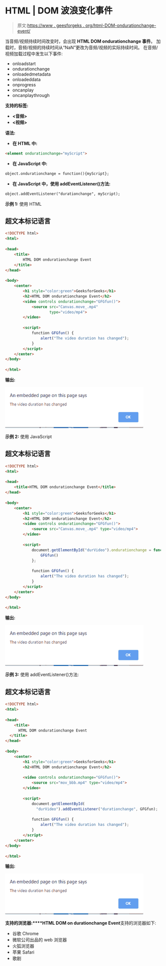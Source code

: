 # HTML | DOM 波浪变化事件

> 原文:[https://www . geesforgeks . org/html-DOM-ondurationchange-event/](https://www.geeksforgeeks.org/html-dom-ondurationchange-event/)

当音频/视频持续时间改变时，会出现 **HTML DOM ondurationchange 事件**。
加载时，音频/视频的持续时间从“NaN”更改为音频/视频的实际持续时间。
在音频/视频加载过程中发生以下事件:

*   onloadstart
*   ondurationchange
*   onloadedmetadata
*   onloadeddata
*   onprogress
*   oncanplay
*   oncanplaythrough

**支持的标签:**

*   **<音频>**
*   **<视频>**

**语法:**

*   **在 HTML 中:**

```html
<element ondurationchange="myScript">
```

*   **在 JavaScript 中:**

```html
object.ondurationchange = function(){myScript};
```

*   **在 JavaScript 中，使用 addEventListener()方法:**

```html
object.addEventListener("durationchange", myScript);
```

**示例 1:** 使用 HTML

## 超文本标记语言

```html
<!DOCTYPE html>
<html>

<head>
    <title>
        HTML DOM ondurationchange Event
    </title>
</head>

<body>
    <center>
        <h1 style="color:green">GeeksforGeeks</h1>
        <h2>HTML DOM ondurationchange Event</h2>
        <video controls ondurationchange="GFGfun()">
            <source src="Canvas.move_.mp4"
                    type="video/mp4">
        </video>

        <script>
            function GFGfun() {
                alert("The video duration has changed");
            }
        </script>
    </center>
</body>

</html>
```

**输出:**

![](img/c6d23ae32bf920b8ce0d0e722a57400a.png)

**示例 2:** 使用 JavaScript

## 超文本标记语言

```html
<!DOCTYPE html>
<html>

<head>
    <title>HTML DOM ondurationchange Event</title>
</head>

<body>
    <center>
        <h1 style="color:green">GeeksforGeeks</h1>
        <h2>HTML DOM ondurationchange Event</h2>
        <video controls ondurationchange="GFGfun()">
            <source src="Canvas.move_.mp4" type="video/mp4">
        </video>

        <script>
            document.getElementById("durVideo").ondurationchange = function() {
                GFGfun()
            };

            function GFGfun() {
                alert("The video duration has changed");
            }
        </script>
    </center>
</body>

</html>
```

**输出:**

![](img/c6d23ae32bf920b8ce0d0e722a57400a.png)

**示例 3:** 使用 addEventListener()方法:

## 超文本标记语言

```html
<!DOCTYPE html>
<html>

<head>
    <title>
      HTML DOM ondurationchange Event
  </title>
</head>

<body>
    <center>
        <h1 style="color:green">GeeksforGeeks</h1>
        <h2>HTML DOM ondurationchange Event</h2>

        <video controls ondurationchange="GFGfun()">
            <source src="mov_bbb.mp4" type="video/mp4">
        </video>

        <script>
            document.getElementById(
              "durVideo").addEventListener("durationchange", GFGfun);

            function GFGfun() {
                alert("The video duration has changed");
            }
        </script>
    </center>
</body>

</html>
```

**输出:**

![](img/c6d23ae32bf920b8ce0d0e722a57400a.png)

**支持的浏览器:****HTML DOM on durationchange Event**支持的浏览器如下:

*   谷歌 Chrome
*   微软公司出品的 web 浏览器
*   火狐浏览器
*   苹果 Safari
*   歌剧